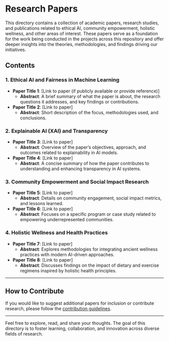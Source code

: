 # Research Papers

This directory contains a collection of academic papers, research studies, and publications related to ethical AI, community empowerment, holistic wellness, and other areas of interest. These papers serve as a foundation for the work being conducted in the projects across this repository and offer deeper insights into the theories, methodologies, and findings driving our initiatives.

## Contents

### 1. **Ethical AI and Fairness in Machine Learning**
   - **Paper Title 1**: [Link to paper (if publicly available or provide reference)]
     - **Abstract**: A brief summary of what the paper is about, the research questions it addresses, and key findings or contributions.
   - **Paper Title 2**: [Link to paper]
     - **Abstract**: Short description of the focus, methodologies used, and conclusions.

### 2. **Explainable AI (XAI) and Transparency**
   - **Paper Title 3**: [Link to paper]
     - **Abstract**: Overview of the paper’s objectives, approach, and outcomes related to explainability in AI models.
   - **Paper Title 4**: [Link to paper]
     - **Abstract**: A concise summary of how the paper contributes to understanding and enhancing transparency in AI systems.

### 3. **Community Empowerment and Social Impact Research**
   - **Paper Title 5**: [Link to paper]
     - **Abstract**: Details on community engagement, social impact metrics, and lessons learned.
   - **Paper Title 6**: [Link to paper]
     - **Abstract**: Focuses on a specific program or case study related to empowering underrepresented communities.

### 4. **Holistic Wellness and Health Practices**
   - **Paper Title 7**: [Link to paper]
     - **Abstract**: Explores methodologies for integrating ancient wellness practices with modern AI-driven approaches.
   - **Paper Title 8**: [Link to paper]
     - **Abstract**: Discusses findings on the impact of dietary and exercise regimens inspired by holistic health principles.

---

## How to Contribute
If you would like to suggest additional papers for inclusion or contribute research, please follow the [contribution guidelines](link-to-contribution-guidelines).

---

Feel free to explore, read, and share your thoughts. The goal of this directory is to foster learning, collaboration, and innovation across diverse fields of research.
